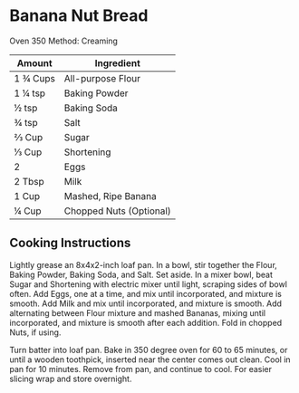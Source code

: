 # Banana Nut Bread

Oven 350
Method:  Creaming

|Amount|Ingredient|
|----|----|
1 ¾ Cups | All-purpose Flour
1 ¼ tsp | Baking Powder
½ tsp | Baking Soda
¾ tsp | Salt
⅔ Cup | Sugar
⅓ Cup | Shortening
2 | Eggs
2 Tbsp | Milk
1 Cup | Mashed, Ripe Banana
¼ Cup | Chopped Nuts (Optional)

## Cooking Instructions

Lightly grease an 8x4x2-inch loaf pan.
In a bowl, stir together the Flour, Baking Powder, Baking Soda, and Salt.  Set aside.
In a mixer bowl, beat Sugar and Shortening with electric mixer until light, scraping sides of bowl often.
Add Eggs, one at a time, and mix until incorporated, and mixture is smooth.
Add Milk and mix until incorporated, and mixture is smooth.
Add alternating between Flour mixture and mashed Bananas, mixing until incorporated, and mixture is smooth after each addition.
Fold in chopped Nuts, if using.

Turn batter into loaf pan.
Bake in 350 degree oven for 60 to 65 minutes, or until a wooden toothpick, inserted near the center comes out clean.
Cool in pan for 10 minutes.
Remove from pan, and continue to cool.
For easier slicing wrap and store overnight.


